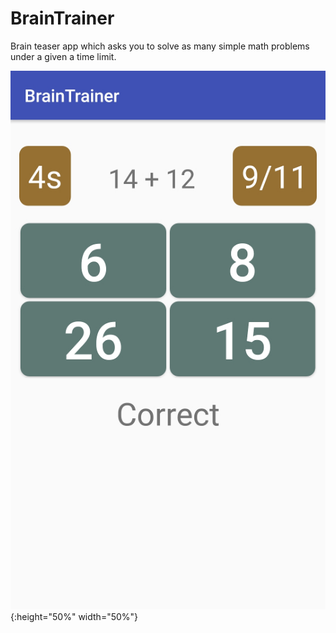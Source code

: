 # BrainTrainer
Brain teaser app which asks you to solve as many simple math problems under a given a time limit.

![Alt text](/app/src/main/res/drawable/BrainTrainer.jpg?raw=true "Screenshot of the game"){:height="50%" width="50%"}